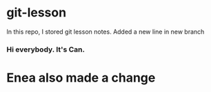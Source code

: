 # git-lesson

In this repo, I stored git lesson notes.
Added a new line in new branch

### Hi everybody. It's Can.
# Enea also made a change
